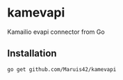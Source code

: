 kamevapi
========

Kamailio evapi connector from Go

## Installation ##

`go get github.com/Maruis42/kamevapi`


